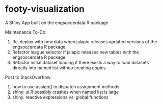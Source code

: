 # footy-visualization
A Shiny App built on the engsoccerdata R package

Maintenance To-Do:
1. Re-deploy with new data when jalapic releases updated versions of the engsoccerdata R package.
2. Refactor league selector if jalapic releases new tables with the engsoccerdata R package.
3. Refactor initial dataset loading if there exists a way to load datasets directly into named list withou creating copies.

Post to StackOverflow:
1. how to use assign() to dispatch assignment methods
2. shiny: ui.R possibly crashes when named list is large
3. shiny: reactive expressions vs. global functions
